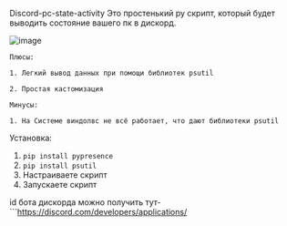 Discord-pc-state-activity
Это простенький py скрипт, который будет выводить состояние вашего пк в дискорд.

![image](https://user-images.githubusercontent.com/128633248/235353167-05432761-e4e3-4b34-b32b-6baab4f27507.png)

`Плюсы:`

`1. Легкий вывод данных при помощи библиотек psutil`

`2. Простая кастомизация`

`Минусы:`

`1. На Системе виндолвс не всё работает, что дают библиотеки psutil`


Установка:
1. `pip install pypresence`
2. `pip install psutil`
3. Настраиваете скрипт
4. Запускаете скрипт

id бота дискорда можно получить тут-```https://discord.com/developers/applications/
